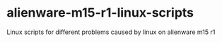 # alienware-m15-r1-linux-scripts
Linux scripts for different problems caused by linux on alienware m15 r1

